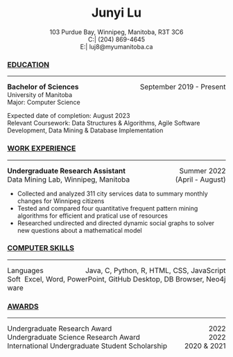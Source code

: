 # <center>Junyi Lu</center>  
<center>103 Purdue Bay, Winnipeg, Manitoba, R3T 3C6  </center>  

<center>C:| (204) 869-4645  </center>  

<center>E:| luj8@myumanitoba.ca  </center>  

### **<u>EDUCATION</u>**
***
<div style="font-size:16px"><span style="float:right">September 2019 - Present</span><strong>Bachelor of Sciences</strong></div>  
University of Manitoba<br>
Major: Computer Science  

Expected date of completion: August 2023<br>
Relevant Coursework: Data Structures & Algorithms, Agile Software Development, Data Mining & Database Implementation

### **<u>WORK EXPERIENCE</u>**
***
<div style="font-size:16px"><span style="float:right">Summer 2022</span><strong>Undergraduate Research Assistant</strong></div>  
<div style="font-size:16px"><span style="float:right">(April - August)</span>Data Mining Lab, Winnipeg, Manitoba</div>  

+ Collected and analyzed 311 city services data to summary monthly changes for Winnipeg citizens 
+ Tested and compared four quantitative frequent pattern mining algorithms for efficient and pratical use of resources 
+ Researched undirected and directed dynamic social graphs to solver new questions about a mathematical model

### **<u>COMPUTER SKILLS</u>**
***
<div style="font-size:16px"><span style="float:right"> Java, C, Python,  R, HTML, CSS, JavaScript</span>Languages</div>  
<div style="font-size:16px"><span style="float:right"> Excel, Word, PowerPoint, GitHub Desktop, DB Browser, Neo4j </span>Software</div>


### **<u>AWARDS</u>**
***
<div style="font-size:16px"><span style="float:right">2022</span>Undergraduate Research Award</div>
<div style="font-size:16px"><span style="float:right">2022</span>Undergraduate Science Research Award</div>
<div style="font-size:16px"><span style="float:right">2020 & 2021</span>International Undergraduate Student Scholarship</div>
